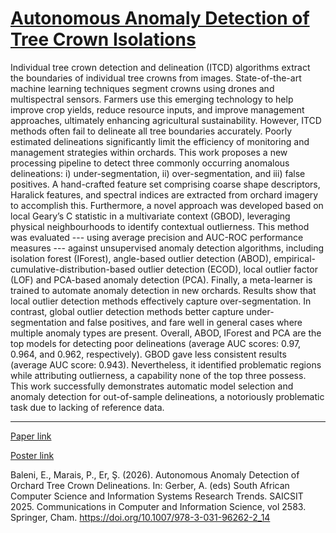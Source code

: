 # [Autonomous Anomaly Detection of Tree Crown Isolations](https://doi.org/10.1007/978-3-031-96262-2_14)

Individual tree crown detection and delineation (ITCD) algorithms extract the boundaries of individual tree crowns from images. State-of-the-art machine learning techniques segment crowns using drones and multispectral sensors. Farmers use this emerging technology to help improve crop yields, reduce resource inputs, and improve management approaches, ultimately enhancing agricultural sustainability. However, ITCD methods often fail to delineate all tree boundaries accurately. Poorly estimated delineations significantly limit the efficiency of monitoring and management strategies within orchards. This work proposes a new processing pipeline to detect three commonly occurring anomalous delineations: i) under-segmentation, ii) over-segmentation, and iii) false positives. A hand-crafted feature set comprising coarse shape descriptors, Haralick features, and spectral indices are extracted from orchard imagery to accomplish this. Furthermore, a novel approach was developed based on local Geary’s C statistic in a multivariate context (GBOD), leveraging physical neighbourhoods to identify contextual outlierness. This method was evaluated --- using average precision and AUC-ROC performance measures --- against unsupervised anomaly detection algorithms, including isolation forest (IForest), angle-based outlier detection (ABOD), empirical-cumulative-distribution-based outlier detection (ECOD), local outlier factor (LOF) and PCA-based anomaly detection (PCA). Finally, a meta-learner is trained to automate anomaly detection in new orchards. Results show that local outlier detection methods effectively capture over-segmentation. In contrast, global outlier detection methods better capture under-segmentation and false positives, and fare well in general cases where multiple anomaly types are present. Overall, ABOD, IForest and PCA are the top models for detecting poor delineations (average AUC scores: 0.97, 0.964, and 0.962, respectively). GBOD gave less consistent results (average AUC score: 0.943). Nevertheless, it identified problematic regions while attributing outlierness, a capability none of the top three possess. This work successfully demonstrates automatic model selection and anomaly detection for out-of-sample delineations, a notoriously problematic task due to lacking of reference data.

---

[Paper link](https://doi.org/10.1007/978-3-031-96262-2_14)

[Poster link](Poster.pdf)

Baleni, E., Marais, P., Er, Ş. (2026). Autonomous Anomaly Detection of Orchard Tree Crown Delineations. In: Gerber, A. (eds) South African Computer Science and Information Systems Research Trends. SAICSIT 2025. Communications in Computer and Information Science, vol 2583. Springer, Cham. https://doi.org/10.1007/978-3-031-96262-2_14
